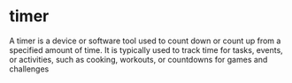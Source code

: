 # timer
 A timer is a device or software tool used to count down or count up from a specified amount of time. It is typically used to track time for tasks, events, or activities, such as cooking, workouts, or countdowns for games and challenges
